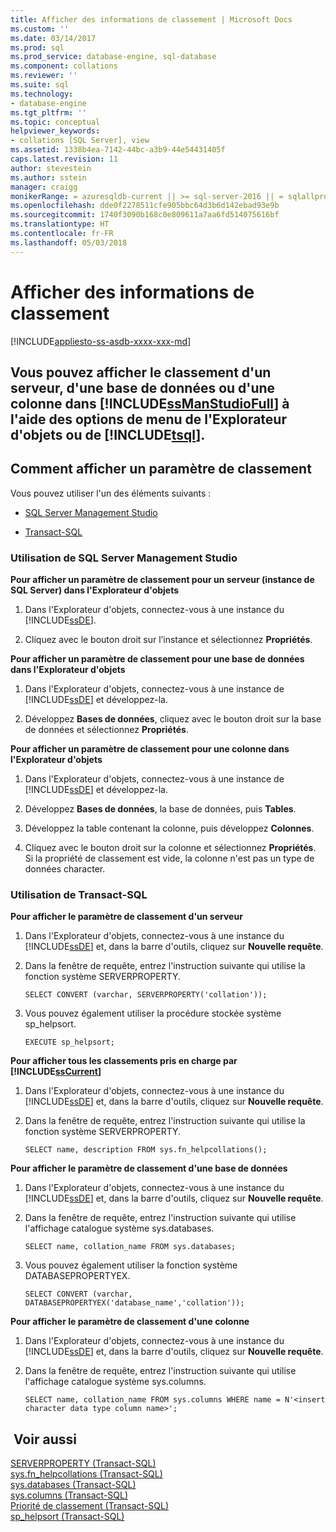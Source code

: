 ```yaml
---
title: Afficher des informations de classement | Microsoft Docs
ms.custom: ''
ms.date: 03/14/2017
ms.prod: sql
ms.prod_service: database-engine, sql-database
ms.component: collations
ms.reviewer: ''
ms.suite: sql
ms.technology:
- database-engine
ms.tgt_pltfrm: ''
ms.topic: conceptual
helpviewer_keywords:
- collations [SQL Server], view
ms.assetid: 1338b4ea-7142-44bc-a3b9-44e54431405f
caps.latest.revision: 11
author: stevestein
ms.author: sstein
manager: craigg
monikerRange: = azuresqldb-current || >= sql-server-2016 || = sqlallproducts-allversions
ms.openlocfilehash: dde0f2278511cfe905bbc64d3b6d142ebad93e9b
ms.sourcegitcommit: 1740f3090b168c0e809611a7aa6fd514075616bf
ms.translationtype: HT
ms.contentlocale: fr-FR
ms.lasthandoff: 05/03/2018
---
```

# <a name="view-collation-information"></a>Afficher des informations de classement
[!INCLUDE[appliesto-ss-asdb-xxxx-xxx-md](../../includes/appliesto-ss-asdb-xxxx-xxx-md.md)]
    
##  <a name="Top"></a> Vous pouvez afficher le classement d'un serveur, d'une base de données ou d'une colonne dans [!INCLUDE[ssManStudioFull](../../includes/ssmanstudiofull-md.md)] à l'aide des options de menu de l'Explorateur d'objets ou de [!INCLUDE[tsql](../../includes/tsql-md.md)].  
  
##  <a name="Procedures"></a> Comment afficher un paramètre de classement  
 Vous pouvez utiliser l'un des éléments suivants :  
  
-   [SQL Server Management Studio](#SSMSProcedure)  
  
-   [Transact-SQL](#TsqlProcedure)  
  
###  <a name="SSMSProcedure"></a> Utilisation de SQL Server Management Studio  
 **Pour afficher un paramètre de classement pour un serveur (instance de SQL Server) dans l'Explorateur d'objets**  
  
1.  Dans l'Explorateur d'objets, connectez-vous à une instance du [!INCLUDE[ssDE](../../includes/ssde-md.md)].  
  
2.  Cliquez avec le bouton droit sur l’instance et sélectionnez **Propriétés**.  
  
 **Pour afficher un paramètre de classement pour une base de données dans l'Explorateur d'objets**  
  
1.  Dans l'Explorateur d'objets, connectez-vous à une instance de [!INCLUDE[ssDE](../../includes/ssde-md.md)] et développez-la.  
  
2.  Développez **Bases de données**, cliquez avec le bouton droit sur la base de données et sélectionnez **Propriétés**.  
  
 **Pour afficher un paramètre de classement pour une colonne dans l'Explorateur d'objets**  
  
1.  Dans l'Explorateur d'objets, connectez-vous à une instance de [!INCLUDE[ssDE](../../includes/ssde-md.md)] et développez-la.  
  
2.  Développez **Bases de données**, la base de données, puis **Tables**.  
  
3.  Développez la table contenant la colonne, puis développez **Colonnes**.  
  
4.  Cliquez avec le bouton droit sur la colonne et sélectionnez **Propriétés**. Si la propriété de classement est vide, la colonne n'est pas un type de données character.  
  
###  <a name="TsqlProcedure"></a> Utilisation de Transact-SQL  
 **Pour afficher le paramètre de classement d'un serveur**  
  
1.  Dans l'Explorateur d'objets, connectez-vous à une instance du [!INCLUDE[ssDE](../../includes/ssde-md.md)] et, dans la barre d'outils, cliquez sur **Nouvelle requête**.  
  
2.  Dans la fenêtre de requête, entrez l'instruction suivante qui utilise la fonction système SERVERPROPERTY.  
  
    ```  
    SELECT CONVERT (varchar, SERVERPROPERTY('collation'));  
    ```  
  
3.  Vous pouvez également utiliser la procédure stockée système sp_helpsort.  
  
    ```  
    EXECUTE sp_helpsort;  
    ```  
  
 **Pour afficher tous les classements pris en charge par [!INCLUDE[ssCurrent](../../includes/sscurrent-md.md)]**  
  
1.  Dans l'Explorateur d'objets, connectez-vous à une instance du [!INCLUDE[ssDE](../../includes/ssde-md.md)] et, dans la barre d'outils, cliquez sur **Nouvelle requête**.  
  
2.  Dans la fenêtre de requête, entrez l'instruction suivante qui utilise la fonction système SERVERPROPERTY.  
  
    ```  
    SELECT name, description FROM sys.fn_helpcollations();  
    ```  
  
 **Pour afficher le paramètre de classement d'une base de données**  
  
1.  Dans l'Explorateur d'objets, connectez-vous à une instance du [!INCLUDE[ssDE](../../includes/ssde-md.md)] et, dans la barre d'outils, cliquez sur **Nouvelle requête**.  
  
2.  Dans la fenêtre de requête, entrez l'instruction suivante qui utilise l'affichage catalogue système sys.databases.  
  
    ```  
    SELECT name, collation_name FROM sys.databases;  
    ```  
  
3.  Vous pouvez également utiliser la fonction système DATABASEPROPERTYEX.  
  
    ```  
    SELECT CONVERT (varchar, DATABASEPROPERTYEX('database_name','collation'));  
    ```  
  
 **Pour afficher le paramètre de classement d'une colonne**  
  
1.  Dans l'Explorateur d'objets, connectez-vous à une instance du [!INCLUDE[ssDE](../../includes/ssde-md.md)] et, dans la barre d'outils, cliquez sur **Nouvelle requête**.  
  
2.  Dans la fenêtre de requête, entrez l'instruction suivante qui utilise l'affichage catalogue système sys.columns.  
  
    ```  
    SELECT name, collation_name FROM sys.columns WHERE name = N'<insert character data type column name>';  
    ```  
  
## <a name="see-also"></a> Voir aussi  
 [SERVERPROPERTY &#40;Transact-SQL&#41;](../../t-sql/functions/serverproperty-transact-sql.md)   
 [sys.fn_helpcollations &#40;Transact-SQL&#41;](../../relational-databases/system-functions/sys-fn-helpcollations-transact-sql.md)   
 [sys.databases &#40;Transact-SQL&#41;](../../relational-databases/system-catalog-views/sys-databases-transact-sql.md)   
 [sys.columns &#40;Transact-SQL&#41;](../../relational-databases/system-catalog-views/sys-columns-transact-sql.md)   
 [Priorité de classement &#40;Transact-SQL&#41;](../../t-sql/statements/collation-precedence-transact-sql.md)   
 [sp_helpsort &#40;Transact-SQL&#41;](../../relational-databases/system-stored-procedures/sp-helpsort-transact-sql.md)  
  
  

